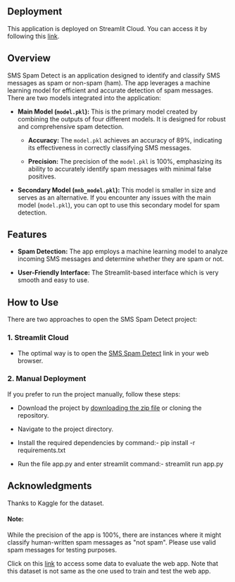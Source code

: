 ## Deployment

This application is deployed on Streamlit Cloud. You can access it by following this [link](https://smsspamdetect-ccqnvyzj6trnj8vt7mhutr.streamlit.app/).

## Overview

SMS Spam Detect is an application designed to identify and classify SMS messages as spam or non-spam (ham). The app leverages a machine learning model for efficient and accurate detection of spam messages. There are two models integrated into the application:

- **Main Model (`model.pkl`):** This is the primary model created by combining the outputs of four different models. It is designed for robust and comprehensive spam detection.

   - **Accuracy:** The `model.pkl` achieves an accuracy of 89%, indicating its effectiveness in correctly classifying SMS messages.

   - **Precision:** The precision of the `model.pkl` is 100%, emphasizing its ability to accurately identify spam messages with minimal false positives.

- **Secondary Model (`mnb_model.pkl`):** This model is smaller in size and serves as an alternative. If you encounter any issues with the main model (`model.pkl`), you can opt to use this secondary model for spam detection.



## Features

- **Spam Detection:** The app employs a machine learning model to analyze incoming SMS messages and determine whether they are spam or not.

- **User-Friendly Interface:** The Streamlit-based interface which is very smooth and easy to use.



## How to Use

There are two approaches to open the SMS Spam Detect project:

### 1. Streamlit Cloud

- The optimal way is to open the [SMS Spam Detect](https://smsspamdetect-ccqnvyzj6trnj8vt7mhutr.streamlit.app/) link in your web browser.

### 2. Manual Deployment

If you prefer to run the project manually, follow these steps:

- Download the project by [downloading the zip file](https://github.com/your-username/sms-spam-detect/archive/main.zip) or cloning the repository.

- Navigate to the project directory.

- Install the required dependencies by command:- pip install -r requirements.txt

- Run the file app.py and enter streamlit command:- streamlit run app.py

## Acknowledgments
Thanks to Kaggle for the dataset.

#### Note:
While the precision of the app is 100%, there are instances where it might classify human-written spam messages as "not spam". Please use valid spam messages for testing purposes.

Click on this [link](https://huggingface.co/datasets/sms_spam/viewer/plain_text/train?p=1&row=120) to access some data to evaluate the web app. Note that this dataset is not same as the one used to train and test the web app.
